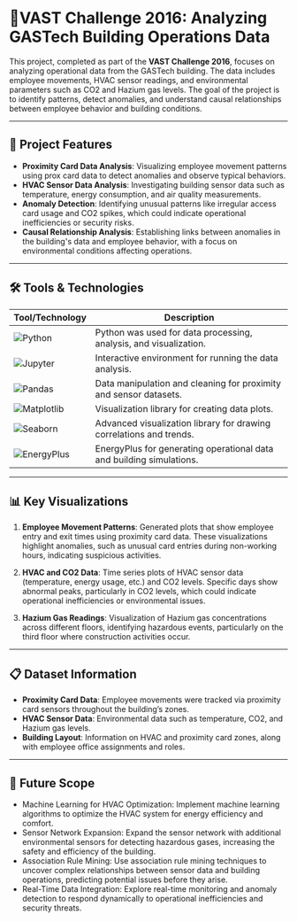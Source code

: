 # 🏢VAST Challenge 2016: Analyzing GASTech Building Operations Data

This project, completed as part of the **VAST Challenge 2016**, focuses on analyzing operational data from the GASTech building. The data includes employee movements, HVAC sensor readings, and environmental parameters such as CO2 and Hazium gas levels. The goal of the project is to identify patterns, detect anomalies, and understand causal relationships between employee behavior and building conditions.

---

## 🌟 Project Features
- **Proximity Card Data Analysis**: Visualizing employee movement patterns using prox card data to detect anomalies and observe typical behaviors.
- **HVAC Sensor Data Analysis**: Investigating building sensor data such as temperature, energy consumption, and air quality measurements.
- **Anomaly Detection**: Identifying unusual patterns like irregular access card usage and CO2 spikes, which could indicate operational inefficiencies or security risks.
- **Causal Relationship Analysis**: Establishing links between anomalies in the building's data and employee behavior, with a focus on environmental conditions affecting operations.

---

## 🛠️ Tools & Technologies
| Tool/Technology  | Description  |
| ---------------- | ------------ |
| ![Python](https://img.shields.io/badge/-Python-3776AB?logo=python&logoColor=white) | Python was used for data processing, analysis, and visualization. |
| ![Jupyter](https://img.shields.io/badge/-Jupyter-orange?logo=jupyter&logoColor=white) | Interactive environment for running the data analysis. |
| ![Pandas](https://img.shields.io/badge/-Pandas-150458?logo=pandas&logoColor=white) | Data manipulation and cleaning for proximity and sensor datasets. |
| ![Matplotlib](https://img.shields.io/badge/-Matplotlib-000000?logo=matplotlib&logoColor=white) | Visualization library for creating data plots. |
| ![Seaborn](https://img.shields.io/badge/-Seaborn-2E78D7?logo=seaborn&logoColor=white) | Advanced visualization library for drawing correlations and trends. |
| ![EnergyPlus](https://img.shields.io/badge/-EnergyPlus-5582a0?logo=energy&logoColor=white) | EnergyPlus for generating operational data and building simulations. |

---

## 📊 Key Visualizations
1. **Employee Movement Patterns**: Generated plots that show employee entry and exit times using proximity card data. These visualizations highlight anomalies, such as unusual card entries during non-working hours, indicating suspicious activities.
   
2. **HVAC and CO2 Data**: Time series plots of HVAC sensor data (temperature, energy usage, etc.) and CO2 levels. Specific days show abnormal peaks, particularly in CO2 levels, which could indicate operational inefficiencies or environmental issues.

3. **Hazium Gas Readings**: Visualization of Hazium gas concentrations across different floors, identifying hazardous events, particularly on the third floor where construction activities occur.

---

## 📋 Dataset Information
- **Proximity Card Data**: Employee movements were tracked via proximity card sensors throughout the building’s zones.
- **HVAC Sensor Data**: Environmental data such as temperature, CO2, and Hazium gas levels.
- **Building Layout**: Information on HVAC and proximity card zones, along with employee office assignments and roles.

---

## 🔮 Future Scope
- Machine Learning for HVAC Optimization: Implement machine learning algorithms to optimize the HVAC system for energy efficiency and comfort.
- Sensor Network Expansion: Expand the sensor network with additional environmental sensors for detecting hazardous gases, increasing the safety and efficiency of the building.
- Association Rule Mining: Use association rule mining techniques to uncover complex relationships between sensor data and building operations, predicting potential issues before they arise.
- Real-Time Data Integration: Explore real-time monitoring and anomaly detection to respond dynamically to operational inefficiencies and security threats.
